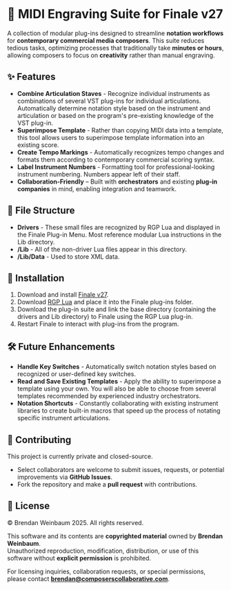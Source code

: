 # 🎼 MIDI Engraving Suite for Finale v27  

A collection of modular plug-ins designed to streamline **notation workflows** for **contemporary commercial media composers**. This suite reduces tedious tasks, optimizing processes that traditionally take **minutes or hours**, allowing composers to focus on **creativity** rather than manual engraving.

## ✨ Features
- **Combine Articulation Staves** - Recognize individual instruments as combinations of several VST plug-ins for individual articulations. Automatically determine notation style based on the instrument and articulation or based on the program's pre-existing knowledge of the VST plug-in.
- **Superimpose Template** - Rather than copying MIDI data into a template, this tool allows users to superimpose template information into an existing score.
- **Create Tempo Markings** - Automatically recognizes tempo changes and formats them according to contemporary commercial scoring syntax.
- **Label Instrument Numbers** - Formatting tool for professional-looking instrument numbering. Numbers appear left of their staff.
- **Collaboration-Friendly** – Built with **orchestrators** and existing **plug-in companies** in mind, enabling integration and teamwork.  

## 📂 File Structure  
- **Drivers** - These small files are recognized by RGP Lua and displayed in the Finale Plug-in Menu. Most reference modular Lua instructions in the Lib directory.
- **/Lib** - All of the non-driver Lua files appear in this directory.
- **/Lib/Data** - Used to store XML data.

## 🚀 Installation  
1. Download and install [Finale v27](https://www.finalemusic.com/).
2. Download [RGP Lua](https://robertgpatterson.com/-fininfo/-rgplua/rgplua.html#:~:text=RGP%20Lua%20is%20an%20environment%20to%20run%20scripts,which%20unfortunately%20has%20not%20been%20updated%20since%202017.) and place it into the Finale plug-ins folder.
3. Download the plug-in suite and link the base directory (containing the drivers and Lib directory) to Finale using the RGP Lua plug-in.
4. Restart Finale to interact with plug-ins from the program.

## 🛠️ Future Enhancements  
- **Handle Key Switches** - Automatically switch notation styles based on recognized or user-defined key switches.
- **Read and Save Existing Templates** - Apply the ability to superimpose a template using your own. You will also be able to choose from several templates recommended by experienced industry orchestrators.
- **Notation Shortcuts** - Constantly collaborating with existing instrument libraries to create built-in macros that speed up the process of notating specific instrument articulations.

## 🤝 Contributing
This project is currently private and closed-source.
- Select collaborators are welcome to submit issues, requests, or potential improvements via **GitHub Issues**.
- Fork the repository and make a **pull request** with contributions.  

## 📜 License

© Brendan Weinbaum 2025. All rights reserved.

This software and its contents are **copyrighted material** owned by **Brendan Weinbaum**.  
Unauthorized reproduction, modification, distribution, or use of this software without **explicit permission** is prohibited.  

For licensing inquiries, collaboration requests, or special permissions, please contact **brendan@composerscollaborative.com**.
